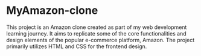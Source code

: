 # MyAmazon-clone
This project is an Amazon clone created as part of my web development learning journey. It aims to replicate some of the core functionalities and design elements of the popular e-commerce platform, Amazon. The project primarily utilizes HTML and CSS for the frontend design.
